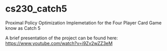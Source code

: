 # cs230_catch5
Proximal Policy Optimization Implemetation for the Four Player Card Game know as Catch 5

A brief presentation of the project can be found here:  https://www.youtube.com/watch?v=i9Zv2wZZ3eM
